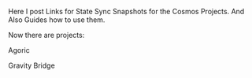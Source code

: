 Here I post Links for State Sync Snapshots for the Cosmos Projects. And Also Guides how to use them.

Now there are projects:

Agoric

Gravity Bridge
